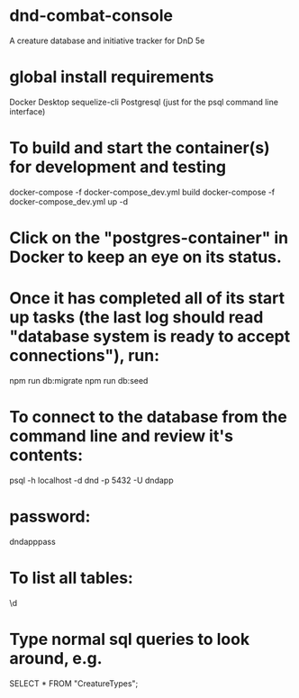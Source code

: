 # dnd-combat-console
A creature database and initiative tracker for DnD 5e

# global install requirements
Docker Desktop
sequelize-cli
Postgresql (just for the psql command line interface)

# To build and start the container(s) for development and testing
docker-compose -f docker-compose_dev.yml build
docker-compose -f docker-compose_dev.yml up -d
# Click on the "postgres-container" in Docker to keep an eye on its status.
# Once it has completed all of its start up tasks (the last log should read "database system is ready to accept connections"), run:
npm run db:migrate
npm run db:seed

# To connect to the database from the command line and review it's contents:
psql -h localhost -d dnd -p 5432 -U dndapp
# password:
dndapppass
# To list all tables:
\d
# Type normal sql queries to look around, e.g.
SELECT * FROM "CreatureTypes";
